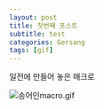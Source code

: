 ```yaml
---
layout: post
title: 첫번째 포스트
subtitle: test
categories: Gersang
tags: [gif]
---
```


일전에 만들어 놓은 매크로

![송어인macro.gif](https://github.com/Code-Y-Learner/Code-Y-Learner.github.io/tree/master/assets/images/2022-10-05-testposts/송어인macro.gif "송어인macro_gif_file")
